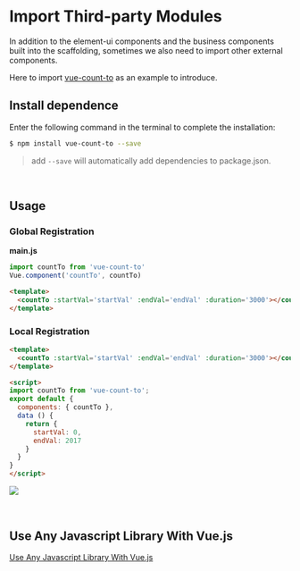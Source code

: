 # Import Third-party Modules

In addition to the element-ui components and the business components built into the scaffolding, sometimes we also need to import other external components.

Here to import [vue-count-to](https://github.com/PanJiaChen/vue-countTo) as an example to introduce.

## Install dependence

Enter the following command in the terminal to complete the installation:

```bash
$ npm install vue-count-to --save
```

> add `--save` will automatically add dependencies to package.json.

<br/>

## Usage

### Global Registration

**main.js**

```js
import countTo from 'vue-count-to'
Vue.component('countTo', countTo)
```
```html
<template>
  <countTo :startVal='startVal' :endVal='endVal' :duration='3000'></countTo>
</template>
```

###  Local Registration
```html
<template>
  <countTo :startVal='startVal' :endVal='endVal' :duration='3000'></countTo>
</template>

<script>
import countTo from 'vue-count-to';
export default {
  components: { countTo },
  data () {
    return {
      startVal: 0,
      endVal: 2017
    }
  }
}
</script>
```
![](https://wpimg.wallstcn.com/8b95fac0-6691-4ad6-ba6c-e5d84527da06.gif)

<br/>

## Use Any Javascript Library With Vue.js

[Use Any Javascript Library With Vue.js](https://vuejsdevelopers.com/2017/04/22/vue-js-libraries-plugins/)
